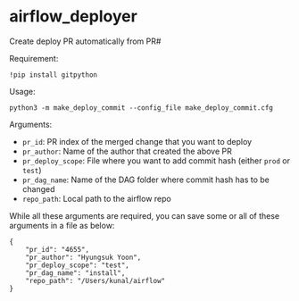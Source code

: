 # airflow_deployer
Create deploy PR automatically from PR#

Requirement:
```
!pip install gitpython
```

Usage:
```
python3 -m make_deploy_commit --config_file make_deploy_commit.cfg
```

Arguments:
- `pr_id`: PR index of the merged change that you want to deploy
- `pr_author`: Name of the author that created the above PR
- `pr_deploy_scope`: File where you want to add commit hash (either `prod` or `test`)
- `pr_dag_name`: Name of the DAG folder where commit hash has to be changed
- `repo_path`: Local path to the airflow repo

While all these arguments are required, you can save some or all of these arguments in a file as below:
```
{
    "pr_id": "4655",
    "pr_author": "Hyungsuk Yoon",
    "pr_deploy_scope": "test",
    "pr_dag_name": "install",
    "repo_path": "/Users/kunal/airflow"
}
```
